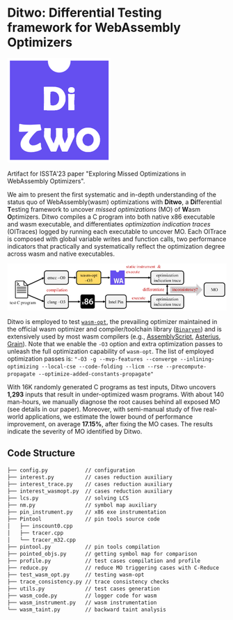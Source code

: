 # Ditwo: Differential Testing framework for WebAssembly Optimizers
<!--- not compatible with anonymous git hub repo link
<p align="center">
  <img src="https://github.com/monkbai/wasm-testing/blob/main/doc/ditwo.png?raw=true" width="120" title="ditwo-logo">
</p>
<br />
--->
![ditwo-logo](doc/ditwo.png)

Artifact for ISSTA'23 paper "Exploring Missed Optimizations in WebAssembly Optimizers".

We aim to present the first systematic and in-depth understanding 
of the status quo of WebAssembly(wasm) optimizations with **Ditwo**, a 
**Di**fferential **T**esting framework to uncover *missed optimizations* (MO) 
of **W**asm **O**ptimizers. Ditwo compiles a C program into both native x86 
executable and wasm executable, and differentiates *optimization indication traces* 
(OITraces) logged by running each executable to uncover MO. Each OITrace 
is composed with global variable writes and function calls, two performance
indicators that practically and systematically reflect the optimization 
degree across wasm and native executables.

<!--- not compatible with anonymous git hub repo link
<p align="center">
  <img src="https://github.com/monkbai/wasm-testing/blob/main/doc/workflow.png" width="881" title="ditwo-workflow">
</p>
<br />
--->
![ditwo-workflow](doc/workflow.png)

Ditwo is employed to test [`wasm-opt`](https://github.com/WebAssembly/binaryen#wasm-opt), the prevailing optimizer
maintained in the official wasm optimizer and compiler/toolchain library ([`Binaryen`](https://github.com/WebAssembly/binaryen)) and is extensively used by most wasm compilers (e.g., [AssemblyScript](https://github.com/AssemblyScript/assemblyscript), [Asterius](https://github.com/tweag/asterius), [Grain](https://github.com/grain-lang/grain)).
Note that we enable the `-O3` option and extra optimization passes to unleash the full optimization capability of `wasm-opt`. 
The list of employed optimization passes is: `"-O3 -g --mvp-features --converge --inlining-optimizing --local-cse --code-folding --licm --rse --precompute-propagate --optimize-added-constants-propagate"`

With 16K randomly generated C programs as test inputs, Ditwo
uncovers **1,293** inputs that result in under-optimized wasm 
programs. With about 140 man-hours, we manually diagnose the root
causes behind all exposed MO (see details in our paper). 
Moreover, with semi-manual study of five real-world applications, 
we estimate the lower bound of performance improvement, on 
average **17.15%**, after fixing the MO cases. The results indicate 
the severity of MO identified by Ditwo.

## Code Structure
```
├── config.py            // configuration
├── interest.py          // cases reduction auxiliary
├── interest_trace.py    // cases reduction auxiliary
├── interest_wasmopt.py  // cases reduction auxiliary
├── lcs.py               // solving LCS 
├── nm.py                // symbol map auxiliary
├── pin_instrument.py    // x86 exe instrumentation
├── Pintool              // pin tools source code
│   ├── inscount0.cpp
│   ├── tracer.cpp
│   └── tracer_m32.cpp
├── pintool.py           // pin tools compilation
├── pointed_objs.py      // getting symbol map for comparison
├── profile.py           // test cases compilation and profile
├── reduce.py            // reduce MO triggering cases with C-Reduce
├── test_wasm_opt.py     // testing wasm-opt
├── trace_consistency.py // trace consistency checks
├── utils.py             // test cases generation
├── wasm_code.py         // logger code for wasm
├── wasm_instrument.py   // wasm instrumentation
└── wasm_taint.py        // backward taint analysis

```
